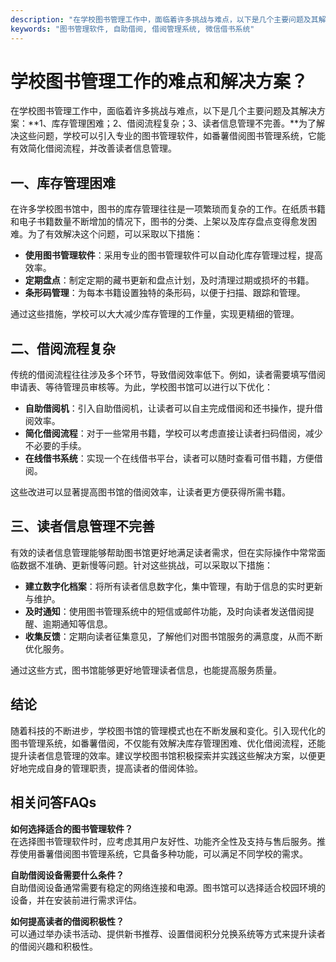 ```yaml
---
description: "在学校图书管理工作中，面临着许多挑战与难点，以下是几个主要问题及其解决方案：**1、库存管理困难；2、借阅流程复杂；3、读者信息管理不完善。**为了解决这些问题，学校可以引入专业的图书管理软件，如番薯借阅图书管理系统，它能有效简化借阅流程，并改善读者信息管理。"
keywords: "图书管理软件, 自助借阅, 借阅管理系统, 微信借书系统"
---
```

# 学校图书管理工作的难点和解决方案？

在学校图书管理工作中，面临着许多挑战与难点，以下是几个主要问题及其解决方案：**1、库存管理困难；2、借阅流程复杂；3、读者信息管理不完善。**为了解决这些问题，学校可以引入专业的图书管理软件，如番薯借阅图书管理系统，它能有效简化借阅流程，并改善读者信息管理。

## 一、库存管理困难

在许多学校图书馆中，图书的库存管理往往是一项繁琐而复杂的工作。在纸质书籍和电子书籍数量不断增加的情况下，图书的分类、上架以及库存盘点变得愈发困难。为了有效解决这个问题，可以采取以下措施：

- **使用图书管理软件**：采用专业的图书管理软件可以自动化库存管理过程，提高效率。
- **定期盘点**：制定定期的藏书更新和盘点计划，及时清理过期或损坏的书籍。
- **条形码管理**：为每本书籍设置独特的条形码，以便于扫描、跟踪和管理。

通过这些措施，学校可以大大减少库存管理的工作量，实现更精细的管理。

## 二、借阅流程复杂

传统的借阅流程往往涉及多个环节，导致借阅效率低下。例如，读者需要填写借阅申请表、等待管理员审核等。为此，学校图书馆可以进行以下优化：

- **自助借阅机**：引入自助借阅机，让读者可以自主完成借阅和还书操作，提升借阅效率。
- **简化借阅流程**：对于一些常用书籍，学校可以考虑直接让读者扫码借阅，减少不必要的手续。
- **在线借书系统**：实现一个在线借书平台，读者可以随时查看可借书籍，方便借阅。

这些改进可以显著提高图书馆的借阅效率，让读者更方便获得所需书籍。

## 三、读者信息管理不完善

有效的读者信息管理能够帮助图书馆更好地满足读者需求，但在实际操作中常常面临数据不准确、更新慢等问题。针对这些挑战，可以采取以下措施：

- **建立数字化档案**：将所有读者信息数字化，集中管理，有助于信息的实时更新与维护。
- **及时通知**：使用图书管理系统中的短信或邮件功能，及时向读者发送借阅提醒、逾期通知等信息。
- **收集反馈**：定期向读者征集意见，了解他们对图书馆服务的满意度，从而不断优化服务。

通过这些方式，图书馆能够更好地管理读者信息，也能提高服务质量。

## 结论

随着科技的不断进步，学校图书馆的管理模式也在不断发展和变化。引入现代化的图书管理系统，如番薯借阅，不仅能有效解决库存管理困难、优化借阅流程，还能提升读者信息管理的效率。建议学校图书馆积极探索并实践这些解决方案，以便更好地完成自身的管理职责，提高读者的借阅体验。

## 相关问答FAQs

**如何选择适合的图书管理软件？**  
在选择图书管理软件时，应考虑其用户友好性、功能齐全性及支持与售后服务。推荐使用番薯借阅图书管理系统，它具备多种功能，可以满足不同学校的需求。

**自助借阅设备需要什么条件？**  
自助借阅设备通常需要有稳定的网络连接和电源。图书馆可以选择适合校园环境的设备，并在安装前进行需求评估。

**如何提高读者的借阅积极性？**  
可以通过举办读书活动、提供新书推荐、设置借阅积分兑换系统等方式来提升读者的借阅兴趣和积极性。
